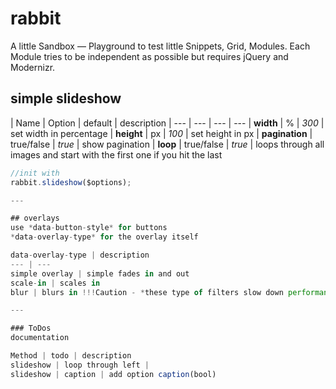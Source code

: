 rabbit
======
A little Sandbox — Playground to test little Snippets, Grid, Modules. Each Module tries to be independent as possible but requires jQuery and Modernizr.

## simple slideshow

| Name | Option | default | description
| --- | --- | --- | ---
| **width** | % | *300* | set width in percentage
| **height** | px | *100* | set height in px
| **pagination** | true/false | *true* | show pagination
| **loop** | true/false | *true* | loops through all images and start with the first one if you hit the last

```javascript
//init with
rabbit.slideshow($options);

---

## overlays
use *data-button-style* for buttons
*data-overlay-type* for the overlay itself

data-overlay-type | description
--- | ---
simple overlay | simple fades in and out
scale-in | scales in
blur | blurs in !!!Caution - *these type of filters slow down performance*!!!

---

### ToDos
documentation

Method | todo | description
slideshow | loop through left | 
slideshow | caption | add option caption(bool)
